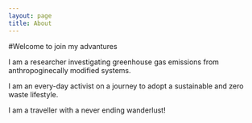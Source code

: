 ```yaml
---
layout: page
title: About
---
```

#Welcome to join my advantures

I am a researcher investigating greenhouse gas emissions from anthropoginecally modified systems.

I am an every-day activist on a journey to adopt a sustainable and zero waste lifestyle.

I am a traveller with a never ending wanderlust!